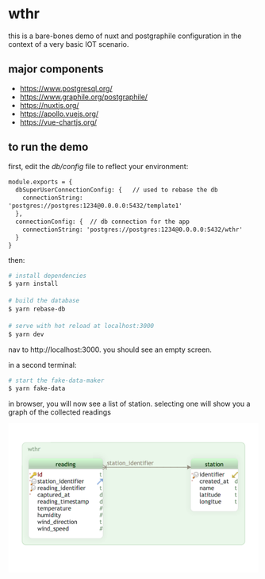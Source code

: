 # wthr
this is a bare-bones demo of nuxt and postgraphile configuration in the context of a very basic IOT scenario.

## major components
- https://www.postgresql.org/
- https://www.graphile.org/postgraphile/
- https://nuxtjs.org/
- https://apollo.vuejs.org/
- https://vue-chartjs.org/

## to run the demo
first, edit the *db/config* file to reflect your environment:
```
module.exports = {
  dbSuperUserConnectionConfig: {   // used to rebase the db
    connectionString: 'postgres://postgres:1234@0.0.0.0:5432/template1'
  },
  connectionConfig: {  // db connection for the app
    connectionString: 'postgres://postgres:1234@0.0.0.0:5432/wthr'
  }
}
```
then:
```bash
# install dependencies
$ yarn install

# build the database
$ yarn rebase-db

# serve with hot reload at localhost:3000
$ yarn dev
```
nav to http://localhost:3000.  you should see an empty screen.

in a second terminal:
```bash
# start the fake-data-maker
$ yarn fake-data
```
in browser, you will now see a list of station.  selecting one will show you a graph of the collected readings

![wthr schema](/db/wthr.png)
